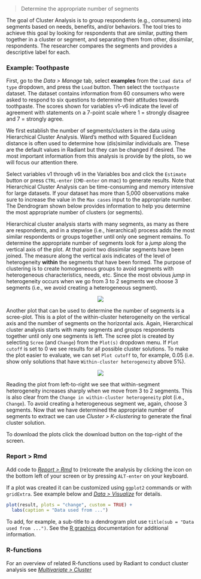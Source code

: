 > Determine the appropriate number of segments

The goal of Cluster Analysis is to group respondents (e.g., consumers) into segments based on needs, benefits, and/or behaviors. The tool tries to achieve this goal by looking for respondents that are similar, putting them together in a cluster or segment, and separating them from other, dissimilar, respondents. The researcher compares the segments and provides a descriptive label for each.

### Example: Toothpaste

First, go to the _Data > Manage_ tab, select **examples** from the `Load data of type` dropdown, and press the `Load` button. Then select the `toothpaste` dataset. The dataset contains information from 60 consumers who were asked to respond to six questions to determine their attitudes towards toothpaste. The scores shown for variables v1-v6 indicate the level of agreement with statements on a 7-point scale where 1 = strongly disagree and 7 = strongly agree.

We first establish the number of segments/clusters in the data using Hierarchical Cluster Analysis. Ward’s method with Squared Euclidean distance is often used to determine how (dis)similar individuals are. These are the default values in Radiant but they can be changed if desired. The most important information from this analysis is provide by the plots, so we will focus our attention there.

Select variables v1 through v6 in the Variables box and click the `Estimate` button or press `CTRL-enter` (`CMD-enter` on mac) to generate results. Note that Hierarchical Cluster Analysis can be time-consuming and memory intensive for large datasets. If your dataset has more than 5,000 observations make sure to increase the value in the `Max cases` input to the appropriate number. The Dendrogram shown below provides information to help you determine the most appropriate number of clusters (or segments).

Hierarchical cluster analysis starts with many segments, as many as there are respondents, and in a stepwise (i.e., hierarchical) process adds the most similar respondents or groups together until only one segment remains. To determine the appropriate number of segments look for a _jump_ along the vertical axis of the plot. At that point two dissimilar segments have been joined. The measure along the vertical axis indicates of the level of heterogeneity **within** the segments that have been formed. The purpose of clustering is to create homogeneous groups to avoid segments with heterogeneous characteristics, needs, etc. Since the most obvious _jump_ in heterogeneity occurs when we go from 3 to 2 segments we choose 3 segments (i.e., we avoid creating a heterogeneous segment).

<p align="center"><img src="https://radiant-rstats.github.io/docs/multivariate/figures_multivariate/hclus_dendro.png"></p>

Another plot that can be used to determine the number of segments is a scree-plot. This is a plot of the within-cluster heterogeneity on the vertical axis and the number of segments on the horizontal axis. Again, Hierarchical cluster analysis starts with many segments and groups respondents together until only one segments is left. The scree plot is created by selecting `Scree` (and `Change`) from the `Plot(s)` dropdown menu. If `Plot cutoff` is set to 0 we see results for all possible cluster solutions. To make the plot easier to evaluate, we can set `Plot cutoff` to, for example, 0.05 (i.e. show only solutions that have `Within-cluster heterogeneity` above 5%).

<p align="center"><img src="https://radiant-rstats.github.io/docs/multivariate/figures_multivariate/hclus_scree.png"></p>

Reading the plot from left-to-right we see that within-segment heterogeneity increases sharply when we move from 3 to 2 segments. This is also clear from the `Change in within-cluster heterogeneity` plot (i.e., `Change`). To avoid creating a heterogeneous segment we, again, choose 3 segments. Now that we have determined the appropriate number of segments to extract we can use _Cluster > K-clustering_ to generate the final cluster solution.

To download the plots click the download button on the top-right of the screen.

### Report > Rmd

Add code to <a href="https://radiant-rstats.github.io/docs/data/report_rmd.html" target="_blank">_Report > Rmd_</a> to (re)create the analysis by clicking the <i title="report results" class="fa fa-edit"></i> icon on the bottom left of your screen or by pressing `ALT-enter` on your keyboard. 

If a plot was created it can be customized using `ggplot2` commands or with `gridExtra`. See example below and <a href="https://radiant-rstats.github.io/docs/data/visualize.html" target="_blank">_Data > Visualize_</a> for details.

```r
plot(result, plots = "change", custom = TRUE) + 
  labs(caption = "Data used from ...")
```

To add, for example, a sub-title to a dendrogram plot use `title(sub = "Data used from ...")`. See the <a href="https://cran.r-project.org/doc/manuals/R-intro.html#Low_002dlevel-plotting-commands" target="_blank">R graphics</a> documentation for additional information.

### R-functions

For an overview of related R-functions used by Radiant to conduct cluster analysis see <a href = "https://radiant-rstats.github.io/radiant.multivariate/reference/index.html#section-multivariate-cluster" target="_blank">_Multivariate > Cluster_</a>
